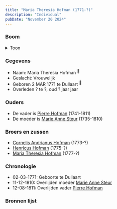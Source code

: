 ```yaml
---
title: "Maria Theresia Hofman (1771-?)"
description: "Individual"
pubDate: "November 20 2024"
---
```


### Boom
<details><summary>Toon</summary>

![test](https://www.plantuml.com/plantuml/svg/ZP9DRy8m38Rl-HKM77P2QkaA224-LxOTaAQDdL7Q6eYQ9YWEGWZntsS-DjWqZTqYsw_p-BNxvANpwr8BAfHPIITBI6LMB9nTctnajNNWdJJ4AJHUB5MEa2cNQJoziLpvBPHOfkZe52AF3gtVhb1STSsq98AT082XTJcwwL9bXK6YJgUKodIx48cz47VmSloAn4bHUL7e7CAJdPVIL40IF0T14CS0rIGQn-CXDztD5Ufy3vrsAjFjBBNUQsnt8MpUXwmq7eqYmgiwAjPQpwJ9PvcpHAbbaeEW3eFtHmXRuJVT_XDc8fr261Y3yEPnxIuy3UOP3vCeYVxaYMBe_GCZX8TaTC08ViNej3UOvyeik3O-4JURmH5cp33r0AfQBPP-YrhR3GFjnTcqMkrS8SxKby1PoO53gj4IrqDBc2vvhSIF7vjejE1hWxSTgCDay7gWvGbvTCdNTzkE7dl6fz57a_EfVW00)
</details>

### Gegevens
- Naam: Maria Theresia Hofman <sup><a href="../s00090/" style="text-decoration:none" title="Doopinschrijving Maria Theresia Hofman 03-03-1771">:link:</a></sup>
- Geslacht: Vrouwelijk
- Geboren 2 MAR 1771 te Dullaart <sup><a href="../s00090/" style="text-decoration:none" title="Doopinschrijving Maria Theresia Hofman 03-03-1771">:link:</a></sup>
- Overleden ? te ?, oud ? jaar jaar 

### Ouders
- De vader is [Pierre Hofman](../i00055/) (1741-1811)
- De moeder is [Marie Anne Steur](../i00056/) (1735-1810)

### Broers en zussen
- [Cornelis Andrianus Hofman](../i00069/) (1773-?)
- [Henricus Hofman](../i00070/) (1775-?)
- [Maria Theresia Hofman](../i00071/) (1777-?)

### Chronologie
- 02-03-1771: Geboorte te Dullaart
- 11-12-1810: Overlijden moeder [Marie Anne Steur](../i00056/)
- 12-08-1811: Overlijden vader [Pierre Hofman](../i00055/)

### Bronnen lijst